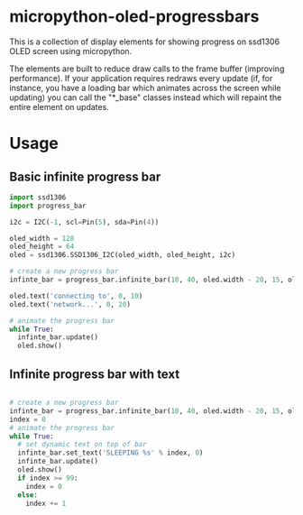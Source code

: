 # micropython-oled-progressbars
This is a collection of display elements for showing progress on ssd1306 OLED screen using micropython.

The elements are built to reduce draw calls to the frame buffer (improving performance).
If your application requires redraws every update (if, for instance, you have a loading bar which animates across the screen while updating) you can call the "*_base" classes instead which will repaint the entire element on updates.

# Usage

## Basic infinite progress bar
```python
import ssd1306
import progress_bar

i2c = I2C(-1, scl=Pin(5), sda=Pin(4))

oled_width = 128
oled_height = 64
oled = ssd1306.SSD1306_I2C(oled_width, oled_height, i2c)

# create a new progress bar
infinte_bar = progress_bar.infinite_bar(10, 40, oled.width - 20, 15, oled)

oled.text('connecting to', 0, 10)
oled.text('network...', 0, 20)

# animate the progress bar
while True:
  infinte_bar.update()
  oled.show()
```

## Infinite progress bar with text
```python

# create a new progress bar
infinte_bar = progress_bar.infinite_bar(10, 40, oled.width - 20, 15, oled)
index = 0
# animate the progress bar
while True:
  # set dynamic text on top of bar
  infinte_bar.set_text('SLEEPING %s' % index, 0)
  infinte_bar.update()
  oled.show()
  if index >= 99:
    index = 0
  else:
    index += 1
```
